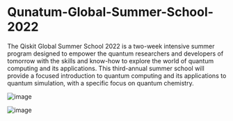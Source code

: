 # Qunatum-Global-Summer-School-2022
The Qiskit Global Summer School 2022 is a two-week intensive summer program designed to empower the quantum researchers and developers of tomorrow with the skills and know-how to explore the world of quantum computing and its applications. This third-annual summer school will provide a focused introduction to quantum computing and its applications to quantum simulation, with a specific focus on quantum chemistry.

![image](https://github.com/Jayesh1211/Qunatum-Global-Summer-School-2022/blob/main/image%20(1).png)

![image](https://github.com/Jayesh1211/Qunatum-Global-Summer-School-2022/blob/main/QGSS22.png)

